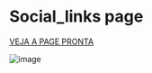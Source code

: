 # Social_links page

<a target="_blank" href="https://w3ssfs.github.io/Social_links/">VEJA A PAGE PRONTA</a>

![image](https://user-images.githubusercontent.com/85897421/195249842-a7a966c2-a67a-41a0-a230-851921a46756.png)

